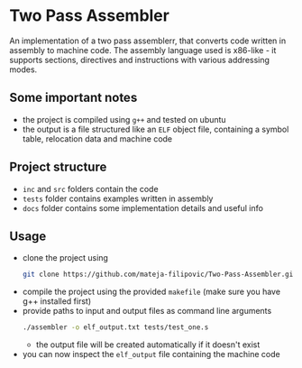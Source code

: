 

# Two Pass Assembler
An implementation of a two pass assemblerr, that converts code written in assembly to machine code. The assembly language used is x86-like - it supports sections, directives and instructions with various addressing modes.

## Some important notes
* the project is compiled using `g++` and tested on ubuntu
* the output is a file structured like an `ELF` object file, containing
a symbol table, relocation data and machine code

## Project structure
* `inc` and `src` folders contain the code
* `tests` folder contains examples written in assembly
* `docs` folder contains some implementation details and useful info

## Usage
- clone the project using
    ``` bash
    git clone https://github.com/mateja-filipovic/Two-Pass-Assembler.git
    ```
- compile the project using the provided `makefile` (make sure you have g++ installed first)
- provide paths to input and output files as command line arguments
    ```bash
    ./assembler -o elf_output.txt tests/test_one.s
    ```
    - the output file will be created automatically if it doesn't exist
- you can now inspect the `elf_output` file containing the machine code